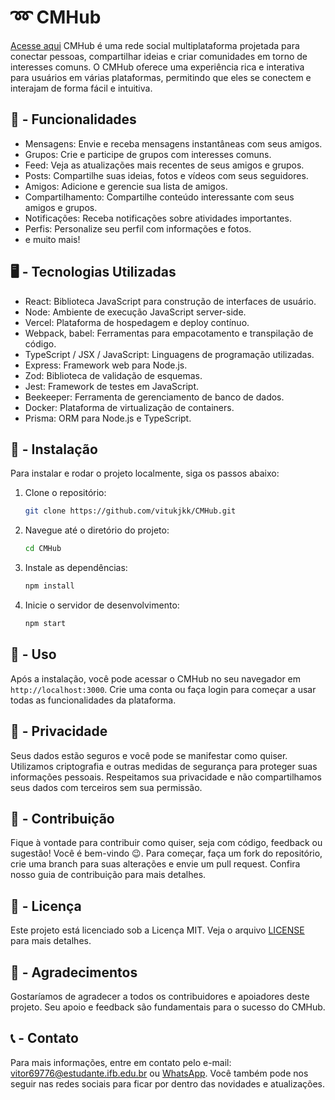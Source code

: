 # ➿ CMHub
[Acesse aqui](https://cmhub.vercel.app/)
CMHub é uma rede social multiplataforma projetada para conectar pessoas, compartilhar ideias e criar comunidades em torno de interesses comuns. O CMHub oferece uma experiência rica e interativa para usuários em várias plataformas, permitindo que eles se conectem e interajam de forma fácil e intuitiva.

## 📒 - Funcionalidades
- Mensagens: Envie e receba mensagens instantâneas com seus amigos.
- Grupos: Crie e participe de grupos com interesses comuns.
- Feed: Veja as atualizações mais recentes de seus amigos e grupos.
- Posts: Compartilhe suas ideias, fotos e vídeos com seus seguidores.
- Amigos: Adicione e gerencie sua lista de amigos.
- Compartilhamento: Compartilhe conteúdo interessante com seus amigos e grupos.
- Notificações: Receba notificações sobre atividades importantes.
- Perfis: Personalize seu perfil com informações e fotos.
- e muito mais!

## 🖥 - Tecnologias Utilizadas
- React: Biblioteca JavaScript para construção de interfaces de usuário.
- Node: Ambiente de execução JavaScript server-side.
- Vercel: Plataforma de hospedagem e deploy contínuo.
- Webpack, babel: Ferramentas para empacotamento e transpilação de código.
- TypeScript / JSX / JavaScript: Linguagens de programação utilizadas.
- Express: Framework web para Node.js.
- Zod: Biblioteca de validação de esquemas.
- Jest: Framework de testes em JavaScript.
- Beekeeper: Ferramenta de gerenciamento de banco de dados.
- Docker: Plataforma de virtualização de containers.
- Prisma: ORM para Node.js e TypeScript.

## 🔧 - Instalação
Para instalar e rodar o projeto localmente, siga os passos abaixo:
1. Clone o repositório:
   ```bash
   git clone https://github.com/vitukjkk/CMHub.git
   ```
2. Navegue até o diretório do projeto:
   ```bash
   cd CMHub
   ```
3. Instale as dependências:
   ```bash
   npm install
   ```
4. Inicie o servidor de desenvolvimento:
   ```bash
   npm start
   ```

## 🚀 - Uso
Após a instalação, você pode acessar o CMHub no seu navegador em `http://localhost:3000`. Crie uma conta ou faça login para começar a usar todas as funcionalidades da plataforma.

## 🔏 - Privacidade
Seus dados estão seguros e você pode se manifestar como quiser. Utilizamos criptografia e outras medidas de segurança para proteger suas informações pessoais. Respeitamos sua privacidade e não compartilhamos seus dados com terceiros sem sua permissão.

## 🤝 - Contribuição 
Fique à vontade para contribuir como quiser, seja com código, feedback ou sugestão! Você é bem-vindo 😉. Para começar, faça um fork do repositório, crie uma branch para suas alterações e envie um pull request. Confira nosso guia de contribuição para mais detalhes.

## 📜 - Licença
Este projeto está licenciado sob a Licença MIT. Veja o arquivo [LICENSE](./LICENSE) para mais detalhes.

## 🙏 - Agradecimentos
Gostaríamos de agradecer a todos os contribuidores e apoiadores deste projeto. Seu apoio e feedback são fundamentais para o sucesso do CMHub.

## 📞 - Contato
Para mais informações, entre em contato pelo e-mail: vitor69776@estudante.ifb.edu.br ou [WhatsApp](https://wa.me/5561994030749). Você também pode nos seguir nas redes sociais para ficar por dentro das novidades e atualizações.
